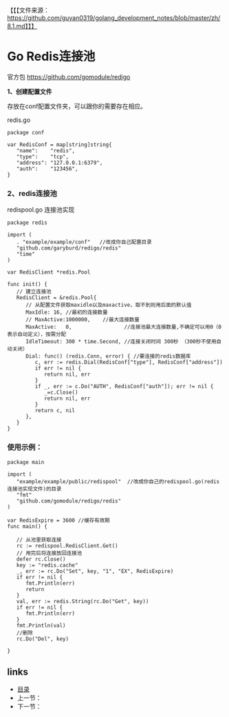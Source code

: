 

【【【文件来源：https://github.com/guyan0319/golang_development_notes/blob/master/zh/8.1.md】】】


# Go Redis连接池

官方包  https://github.com/gomodule/redigo

**1、创建配置文件**

存放在conf配置文件夹，可以跟你的需要存在相应。

redis.go

```
package conf

var RedisConf = map[string]string{
   "name":    "redis",
   "type":    "tcp",
   "address": "127.0.0.1:6379",
   "auth":    "123456",
}
```

### 2、redis连接池

redispool.go  连接池实现

```
package redis

import (
   . "example/example/conf"   //改成你自己配置目录
   "github.com/garyburd/redigo/redis"
   "time"
)

var RedisClient *redis.Pool

func init() {
   // 建立连接池
   RedisClient = &redis.Pool{
      // 从配置文件获取maxidle以及maxactive，取不到则用后面的默认值
      MaxIdle: 16, //最初的连接数量
      // MaxActive:1000000,    //最大连接数量
      MaxActive:   0,                 //连接池最大连接数量,不确定可以用0（0表示自动定义），按需分配
      IdleTimeout: 300 * time.Second, //连接关闭时间 300秒 （300秒不使用自动关闭）
      Dial: func() (redis.Conn, error) { //要连接的redis数据库
         c, err := redis.Dial(RedisConf["type"], RedisConf["address"])
         if err != nil {
            return nil, err
         }
         if _, err := c.Do("AUTH", RedisConf["auth"]); err != nil {
            _=c.Close()
            return nil, err
         }
         return c, nil
      },
   }
}
```

### 使用示例：

```
package main

import (
   "example/example/public/redispool"  //改成你自己的redispool.go(redis连接池实现文件)的目录
   "fmt"
   "github.com/gomodule/redigo/redis"
)

var RedisExpire = 3600 //缓存有效期
func main() {

   // 从池里获取连接
   rc := redispool.RedisClient.Get()
   // 用完后将连接放回连接池
   defer rc.Close()
   key := "redis.cache"
   _, err := rc.Do("Set", key, "1", "EX", RedisExpire)
   if err != nil {
      fmt.Println(err)
      return
   }
   val, err := redis.String(rc.Do("Get", key))
   if err != nil {
      fmt.Println(err)
   }
   fmt.Println(val)
   //删除
   rc.Do("Del", key)

}
```

## links

- [目录](/zh/preface.md)
- 上一节：
- 下一节：

